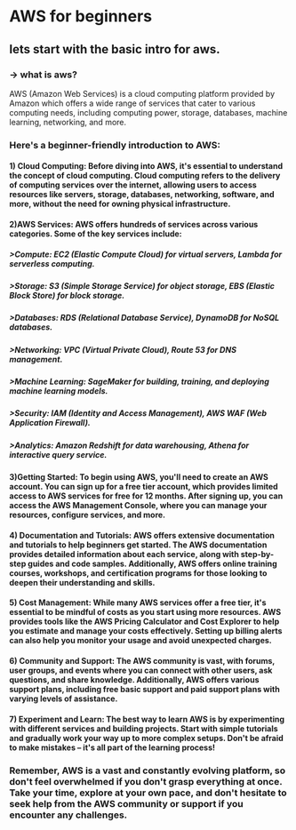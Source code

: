 # AWS for beginners
## lets start with the basic intro for aws.
### -> what is aws? 
 AWS (Amazon Web Services) is a cloud computing platform provided by Amazon which offers a wide range of services that cater to various computing needs, including computing power, storage, databases, machine learning, networking, and more.  
### Here's a beginner-friendly introduction to AWS:
#### 1) Cloud Computing: Before diving into AWS, it's essential to understand the concept of cloud computing. Cloud computing refers to the delivery of computing services over the internet, allowing users to access resources like servers, storage, databases, networking, software, and more, without the need for owning physical infrastructure.
#### 2)AWS Services: AWS offers hundreds of services across various categories. Some of the key services include:
##### >Compute: EC2 (Elastic Compute Cloud) for virtual servers, Lambda for serverless computing.
##### >Storage: S3 (Simple Storage Service) for object storage, EBS (Elastic Block Store) for block storage.
##### >Databases: RDS (Relational Database Service), DynamoDB for NoSQL databases.
##### >Networking: VPC (Virtual Private Cloud), Route 53 for DNS management.
##### >Machine Learning: SageMaker for building, training, and deploying machine learning models.
##### >Security: IAM (Identity and Access Management), AWS WAF (Web Application Firewall).
##### >Analytics: Amazon Redshift for data warehousing, Athena for interactive query service.

#### 3)Getting Started: To begin using AWS, you'll need to create an AWS account. You can sign up for a free tier account, which provides limited access to AWS services for free for 12 months. After signing up, you can access the AWS Management Console, where you can manage your resources, configure services, and more.

#### 4) Documentation and Tutorials: AWS offers extensive documentation and tutorials to help beginners get started. The AWS documentation provides detailed information about each service, along with step-by-step guides and code samples. Additionally, AWS offers online training courses, workshops, and certification programs for those looking to deepen their understanding and skills.

#### 5) Cost Management: While many AWS services offer a free tier, it's essential to be mindful of costs as you start using more resources. AWS provides tools like the AWS Pricing Calculator and Cost Explorer to help you estimate and manage your costs effectively. Setting up billing alerts can also help you monitor your usage and avoid unexpected charges.

#### 6) Community and Support: The AWS community is vast, with forums, user groups, and events where you can connect with other users, ask questions, and share knowledge. Additionally, AWS offers various support plans, including free basic support and paid support plans with varying levels of assistance.

#### 7) Experiment and Learn: The best way to learn AWS is by experimenting with different services and building projects. Start with simple tutorials and gradually work your way up to more complex setups. Don't be afraid to make mistakes – it's all part of the learning process!

### Remember, AWS is a vast and constantly evolving platform, so don't feel overwhelmed if you don't grasp everything at once. Take your time, explore at your own pace, and don't hesitate to seek help from the AWS community or support if you encounter any challenges.
